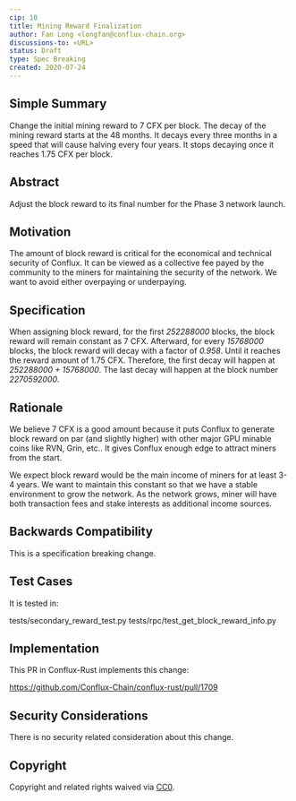 ```yaml
---
cip: 10
title: Mining Reward Finalization
author: Fan Long <longfan@conflux-chain.org>
discussions-to: <URL>
status: Draft
type: Spec Breaking
created: 2020-07-24
---
```


<!--You can leave these HTML comments in your merged CIP and delete the visible duplicate text guides, they will not appear and may be helpful to refer to if you edit it again. This is the suggested template for new CIPs. Note that a CIP number will be assigned by an editor. When opening a pull request to submit your CIP, please use an abbreviated title in the filename, `CIP-draft_title_abbrev.md`. The title should be 44 characters or less.-->

## Simple Summary
<!--"If you can't explain it simply, you don't understand it well enough." Provide a simplified and layman-accessible explanation of the CIP.-->
Change the initial mining reward to 7 CFX per block. The decay of the mining reward starts at the 48 months. It decays every three months in a speed that will cause halving every four years. It stops decaying once it reaches 1.75 CFX per block.

## Abstract
<!--A short (~200 word) description of the technical issue being addressed.-->
Adjust the block reward to its final number for the Phase 3 network launch.

## Motivation
<!--The motivation is critical for CIPs that want to change the Conflux protocol. It should clearly explain why the existing protocol specification is inadequate to address the problem that the CIP solves. CIP submissions without sufficient motivation may be rejected outright.-->
The amount of block reward is critical for the economical and technical security of Conflux. It can be viewed as a collective fee payed by the community to the miners for maintaining the security of the network. We want to avoid either overpaying or underpaying.

## Specification
<!--The technical specification should describe the syntax and semantics of any new feature. The specification should be detailed enough to allow competing, interoperable implementations for any of the current Conflux platforms ([conflux-rust](https://github.com/Conflux-Chain/conflux-rust)).-->
When assigning block reward, for the first *252288000* blocks, the block reward will remain constant as 7 CFX. Afterward, for every *15768000* blocks, the block reward will decay with a factor of *0.958*. Until it reaches the reward amount of 1.75 CFX. Therefore, the first decay will happen at *252288000 + 15768000*. The last decay will happen at the block number *2270592000*.

## Rationale
<!--The rationale fleshes out the specification by describing what motivated the design and why particular design decisions were made. It should describe alternate designs that were considered and related work, e.g. how the feature is supported in other languages. The rationale may also provide evidence of consensus within the community, and should discuss important objections or concerns raised during discussion.-->
We believe 7 CFX is a good amount because it puts Conflux to generate block reward on par (and slightly higher) with other major GPU minable coins like RVN, Grin, etc.. It gives Conflux enough edge to attract miners from the start.

We expect block reward would be the main income of miners for at least 3-4 years. We want to maintain this constant so that we have a stable environment to grow the network. As the network grows, miner will have both transaction fees and stake interests as additional income sources.

## Backwards Compatibility
<!--All CIPs that introduce backwards incompatibilities must include a section describing these incompatibilities and their severity. The CIP must explain how the author proposes to deal with these incompatibilities. CIP submissions without a sufficient backwards compatibility treatise may be rejected outright.-->
This is a specification breaking change.

## Test Cases
<!--Test cases for an implementation are mandatory for CIPs that are affecting consensus changes. Other CIPs can choose to include links to test cases if applicable.-->
It is tested in:

tests/secondary_reward_test.py
tests/rpc/test_get_block_reward_info.py

## Implementation
<!--The implementations must be completed before any CIP is given status "Final", but it need not be completed before the CIP is accepted. While there is merit to the approach of reaching consensus on the specification and rationale before writing code, the principle of "rough consensus and running code" is still useful when it comes to resolving many discussions of API details.-->
This PR in Conflux-Rust implements this change:

https://github.com/Conflux-Chain/conflux-rust/pull/1709

## Security Considerations
<!--All CIPs must contain a section that discusses the security implications/considerations relevant to the proposed change. Include information that might be important for security discussions, surfaces risks and can be used throughout the life cycle of the proposal. E.g. include security-relevant design decisions, concerns, important discussions, implementation-specific guidance and pitfalls, an outline of threats and risks and how they are being addressed. CIP submissions missing the "Security Considerations" section will be rejected. a CIP cannot proceed to status "Final" without a Security Considerations discussion deemed sufficient by the reviewers.-->
There is no security related consideration about this change.

## Copyright
Copyright and related rights waived via [CC0](https://creativecommons.org/publicdomain/zero/1.0/).
